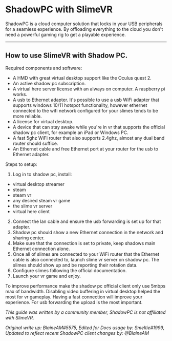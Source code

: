 # ShadowPC with SlimeVR

ShadowPC is a cloud computer solution that locks in your USB peripherals for a seamless experience.
By offloading everything to the cloud you don't need a powerful gaming rig to get a playable experience.

------

## How to use SlimeVR with Shadow PC.

Required components and software:
- A HMD with great virtual desktop support like the Oculus quest 2.
- An active shadow pc subscription.
- A virtual here server license with an always on computer. A raspberry pi works.
- A usb to Ethernet adapter. It's possible to use a usb WiFi adapter that supports windows 10/11 hotspot functionality, however ethernet connected to the wifi network configured for your slimes tends to be more reliable.
- A license for virtual desktop.
- A device that can stay awake while you're in vr that supports the official shadow pc client, for example an iPad or Windows PC.
- A fast 5ghz WiFi router that also supports 2.4ghz, almost any dual band router should suffice.
- An Ethernet cable and free Ethernet port at your router for the usb to Ethernet adapter.

Steps to setup:
1. Log in to shadow pc, install:
- virtual desktop streamer
- steam
- steam vr
- any desired steam vr game
- the slime vr server
- virtual here client
2. Connect the lan cable and ensure the usb forwarding is set up for that adapter.
3. Shadow pc should show a new Ethernet connection in the network and sharing center.
4. Make sure that the connection is set to private, keep shadows main Ethernet connection alone.
5. Once all of slimes are connected to your WiFi router that the Ethernet cable is also connected to, launch slime vr server on shadow pc. The slimes should show up and be reporting their rotation data.
6. Configure slimes following the official documentation.
7. Launch your vr game and enjoy.

To improve performance make the shadow pc official client only use 5mbps max of bandwidth.
Disabling video buffering in virtual desktop helped the most for vr gameplay.
Having a fast connection will improve your experience.
For usb forwarding the upload is the most important.

*This guide was written by a community member, ShadowPC is not affiliated with SlimeVR.*

*Original write up: BlaineAM#5575, Edited for Docs usage by: Smeltie#1999, Updated to reflect recent ShadowPC client changes by: @BlaineAM*
